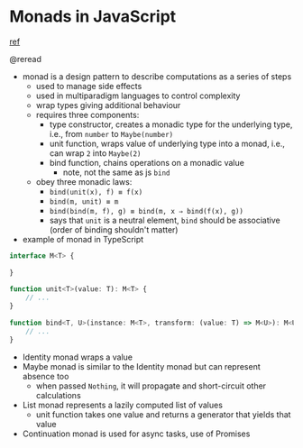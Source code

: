 # Monads in JavaScript
[ref](https://curiosity-driven.org/monads-in-javascript)

@reread

- monad is a design pattern to describe computations as a series of steps
  - used to manage side effects
  - used in multiparadigm languages to control complexity
  - wrap types giving additional behaviour
  - requires three components:
    - type constructor, creates a monadic type for the underlying type, i.e., from `number` to `Maybe(number)`
    - unit function, wraps value of underlying type into a monad, i.e., can wrap `2` into `Maybe(2)`
    - bind function, chains operations on a monadic value
      - note, not the same as js `bind`
  - obey three monadic laws:
    - `bind(unit(x), f) ≡ f(x)`
    - `bind(m, unit) ≡ m`
    - `bind(bind(m, f), g) ≡ bind(m, x ⇒ bind(f(x), g))`
    - says that `unit` is a neutral element, `bind` should be associative (order of binding shouldn't matter)
- example of monad in TypeScript
```js
interface M<T> {
​
}
​
function unit<T>(value: T): M<T> {
    // ...
}
​
function bind<T, U>(instance: M<T>, transform: (value: T) => M<U>): M<U> {
    // ...
}
```
- Identity monad wraps a value
- Maybe monad is similar to the Identity monad but can represent absence too
  - when passed `Nothing`, it will propagate and short-circuit other calculations
- List monad represents a lazily computed list of values
  - unit function takes one value and returns a generator that yields that value
- Continuation monad is used for async tasks, use of Promises